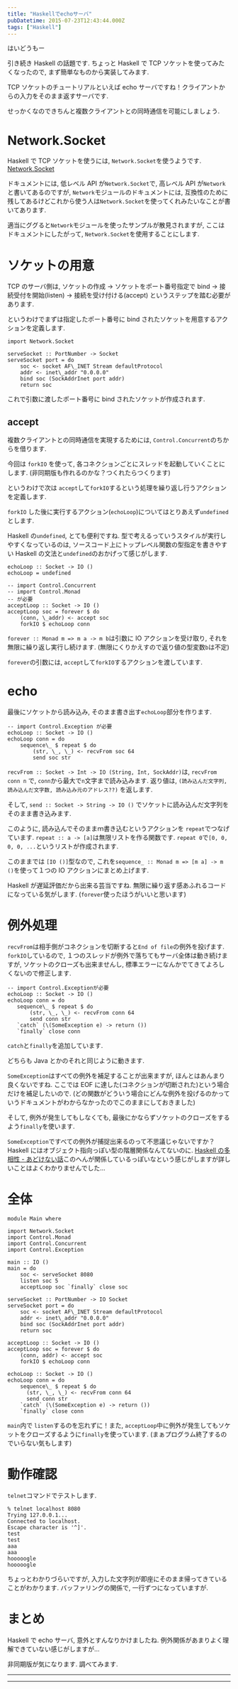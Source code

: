 ```yaml
---
title: "Haskellでechoサーバ"
pubDatetime: 2015-07-23T12:43:44.000Z
tags: ["Haskell"]
---
```


はいどうもー

引き続き Haskell の話題です. ちょっと Haskell で TCP ソケットを使ってみたくなったので, まず簡単なものから実装してみます.

TCP ソケットのチュートリアルといえば echo サーバですね！クライアントからの入力をそのまま返すサーバです.

せっかくなのできちんと複数クライアントとの同時通信を可能にしましょう.

# Network.Socket

Haskell で TCP ソケットを使うには, `Network.Socket`を使うようです. [Network.Socket](http://hackage.haskell.org/package/network-2.6.2.1/docs/Network-Socket.html)

ドキュメントには, 低レベル API が`Network.Socket`で, 高レベル API が`Network`と書いてあるのですが, `Network`モジュールのドキュメントには, 互換性のために残してあるけどこれから使う人は`Network.Socket`を使ってくれみたいなことが書いてあります.

適当にググると`Network`モジュールを使ったサンプルが散見されますが, ここはドキュメントにしたがって, `Network.Socket`を使用することにします.

# ソケットの用意

TCP のサーバ側は, ソケットの作成 -> ソケットをポート番号指定で bind -> 接続受付を開始(listen) -> 接続を受け付ける(accept) というステップを踏む必要があります.

というわけでまずは指定したポート番号に bind されたソケットを用意するアクションを定義します.

```
import Network.Socket

serveSocket :: PortNumber -> Socket
serveSocket port = do
    soc <- socket AF\_INET Stream defaultProtocol
    addr <- inet\_addr "0.0.0.0"
    bind soc (SockAddrInet port addr)
    return soc

```

これで引数に渡したポート番号に bind されたソケットが作成されます.

## accept

複数クライアントとの同時通信を実現するためには, `Control.Concurrent`のちからを借ります.

今回は `forkIO` を使って, 各コネクションごとにスレッドを起動していくことにします. (非同期版も作れるのかな？つくれたらつくります)

というわけで次は `accept`して`forkIO`するという処理を繰り返し行うアクションを定義します.

`forkIO` した後に実行するアクション(`echoLoop`)についてはとりあえず`undefined`とします.

Haskell の`undefined`, とても便利ですね. 型で考えるっていうスタイルが実行しやすくなっているのは, ソースコード上にトップレベル関数の型指定を書きやすい Haskell の文法と`undefined`のおかげって感じがします.

```
echoLoop :: Socket -> IO ()
echoLoop = undefined

-- import Control.Concurrent
-- import Control.Monad
-- が必要
acceptLoop :: Socket -> IO ()
acceptLoop soc = forever $ do
    (conn, \_addr) <- accept soc
    forkIO $ echoLoop conn

```

`forever :: Monad m => m a -> m b`は引数に IO アクションを受け取り, それを無限に繰り返し実行し続けます. (無限にくりかえすので返り値の型変数`b`は不定)

`forever`の引数には, `accept`して`forkIO`するアクションを渡しています.

# echo

最後にソケットから読み込み, そのまま書き出す`echoLoop`部分を作ります.

```
-- import Control.Exception が必要
echoLoop :: Socket -> IO ()
echoLoop conn = do
    sequence\_ $ repeat $ do
        (str, \_, \_) <- recvFrom soc 64
        send soc str

```

`recvFrom :: Socket -> Int -> IO (String, Int, SockAddr)`は, `recvFrom conn n` で, `conn`から最大で`n`文字まで読み込みます.
返り値は, `(読み込んだ文字列, 読み込んだ文字数, 読み込み元のアドレス??)` を返します.

そして, `send :: Socket -> String -> IO ()` でソケットに読み込んだ文字列をそのまま書き込みます.

このように, 読み込んでそのままｍ書き込むというアクションを `repeat`でつなげています. `repeat :: a -> [a]`は無限リストを作る関数です. `repeat 0`で`[0, 0, 0, 0, ...`というリストが作成されます.

このままでは `[IO ()]`型なので, これを`sequence_ :: Monad m => [m a] -> m ()`を使って１つの IO アクションにまとめ上げます.

Haskell が遅延評価だから出来る芸当ですね. 無限に繰り返す感あふれるコードになっている気がします. (`forever`使ったほうがいいと思います)

# 例外処理

`recvFrom`は相手側がコネクションを切断すると`End of file`の例外を投げます. `forkIO`しているので, １つのスレッドが例外で落ちてもサーバ全体は動き続けますが, ソケットのクローズも出来ませんし, 標準エラーになんかでてきてよろしくないので修正します.

```
-- import Control.Exceptionが必要
echoLoop :: Socket -> IO ()
echoLoop conn = do
   sequence\_ $ repeat $ do
       (str, \_, \_) <- recvFrom conn 64
       send conn str
   `catch` (\(SomeException e) -> return ())
   `finally` close conn

```

`catch`と`finally`を追加しています.

どちらも Java とかのそれと同じように動きます.

`SomeException`はすべての例外を補足することが出来ますが, ほんとはあんまり良くないですね. ここでは EOF に達した(コネクションが切断された)という場合だけを補足したいので. (どの関数がどういう場合にどんな例外を投げるのかっていうドキュメントがわからなかったのでこのままにしておきました)

そして, 例外が発生してもしなくても, 最後にかならずソケットのクローズをするよう`finally`を使います.

`SomeException`ですべての例外が捕捉出来るのって不思議じゃないですか？Haskell にはオブジェクト指向っぽい型の階層関係なんてないのに.
[Haskell の多相性 - あどけない話](http://d.hatena.ne.jp/kazu-yamamoto/20081024/1224819961)このへんが関係しているっぽいなという感じがしますが詳しいことはよくわかりませんでした...

# 全体

```
module Main where

import Network.Socket
import Control.Monad
import Control.Concurrent
import Control.Exception

main :: IO ()
main = do
    soc <- serveSocket 8080
    listen soc 5
    acceptLoop soc `finally` close soc

serveSocket :: PortNumber -> IO Socket
serveSocket port = do
    soc <- socket AF\_INET Stream defaultProtocol
    addr <- inet\_addr "0.0.0.0"
    bind soc (SockAddrInet port addr)
    return soc

acceptLoop :: Socket -> IO ()
acceptLoop soc = forever $ do
    (conn, addr) <- accept soc
    forkIO $ echoLoop conn

echoLoop :: Socket -> IO ()
echoLoop conn = do
    sequence\_ $ repeat $ do
      (str, \_, \_) <- recvFrom conn 64
      send conn str
    `catch` (\(SomeException e) -> return ())
    `finally` close conn

```

`main`内で `listen`するのを忘れずに！また, `acceptLoop`中に例外が発生してもソケットをクローズするように`finally`を使っています. (まぁプログラム終了するのでいらない気もします)

# 動作確認

`telnet`コマンドでテストします.

```
% telnet localhost 8080
Trying 127.0.0.1...
Connected to localhost.
Escape character is '^]'.
test
test
aaa
aaa
hooooogle
hooooogle
```

ちょっとわかりづらいですが, 入力した文字列が即座にそのまま帰ってきていることがわかります. バッファリングの関係で, 一行ずつになっていますが.

# まとめ

Haskell で echo サーバ, 意外とすんなりかけましたね. 例外関係があまりよく理解できていない感じがしますが...

非同期版が気になります. 調べてみます.

---

---
